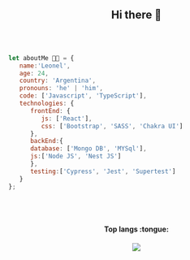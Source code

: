 <div align="center">
   <h2>Hi there 👋 </h2>
  
</div>

<br></br>
```javascript
let aboutMe 👨‍💻 = {
   name:'Leonel',
   age: 24,
   country: 'Argentina',
   pronouns: 'he' | 'him',
   code: ['Javascript', 'TypeScript'],
   technologies: {
      frontEnd: {
         js: ['React'],
         css: ['Bootstrap', 'SASS', 'Chakra UI']
      },
      backEnd:{
      database: ['Mongo DB', 'MYSql'],
      js:['Node JS', 'Nest JS']
      },
      testing:['Cypress', 'Jest', 'Supertest']
   }    
};
```
 <br></br>
 
 <h4 align="center">Top langs :tongue:</h4>
 <div align="center">
   <img  src="https://github-readme-stats.vercel.app/api/top-langs/?username=leotammaro&langs_count=10&theme=tokyonight&layout=compact" />
</div>
 

